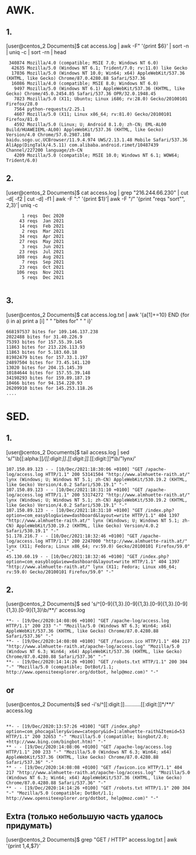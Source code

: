 # AWK.

## 1.
[user@centos_2 Documents]$  cat access.log | awk -F\" '{print $6}' | sort -n | uniq -c | sort -rn | head

```
 340874 Mozilla/4.0 (compatible; MSIE 7.0; Windows NT 6.0)
  42635 Mozilla/5.0 (Windows NT 6.1; Trident/7.0; rv:11.0) like Gecko
  17036 Mozilla/5.0 (Windows NT 10.0; Win64; x64) AppleWebKit/537.36 (KHTML, like Gecko) Chrome/87.0.4280.88 Safari/537.36
  16086 Mozilla/4.0 (compatible; MSIE 8.0; Windows NT 6.0)
   9497 Mozilla/5.0 (Windows NT 6.1) AppleWebKit/537.36 (KHTML, like Gecko) Chrome/45.0.2454.85 Safari/537.36 OPR/32.0.1948.45
   7823 Mozilla/5.0 (X11; Ubuntu; Linux i686; rv:28.0) Gecko/20100101 Firefox/28.0
   7564 python-requests/2.25.1
   4607 Mozilla/5.0 (X11; Linux x86_64; rv:81.0) Gecko/20100101 Firefox/81.0
   4592 Mozilla/5.0 (Linux; U; Android 8.1.0; zh-CN; EML-AL00 Build/HUAWEIEML-AL00) AppleWebKit/537.36 (KHTML, like Gecko) Version/4.0 Chrome/57.0.2987.108               baidu.sogo.uc.UCBrowser/11.9.4.974 UWS/2.13.1.48 Mobile Safari/537.36 AliApp(DingTalk/4.5.11) com.alibaba.android.rimet/10487439 Channel/227200 language/zh-CN
   4209 Mozilla/5.0 (compatible; MSIE 10.0; Windows NT 6.1; WOW64; Trident/6.0)

```

## 2. 
[user@centos_2 Documents]$ cat access.log | grep "216.244.66.230" | cut -d[ -f2 | cut -d] -f1 | awk -F ":" '{print $1}'| awk -F "/" '{print "reqs "sort"", $2,$3}'|  uniq -c

```
      1 reqs  Dec 2020
     43 reqs  Jan 2021
     14 reqs  Feb 2021
      2 reqs  Mar 2021
     34 reqs  Apr 2021
     27 reqs  May 2021
      3 reqs  Jun 2021
     23 reqs  Jul 2021
    108 reqs  Aug 2021
      7 reqs  Sep 2021
     23 reqs  Oct 2021
    106 reqs  Nov 2021
      5 reqs  Dec 2021


```      
## 3. 
[user@centos_2 Documents]$ cat access.log.txt | awk '{a[$1]+=$10} END {for (i in a) print a [i] " " "bites for" " "  i}'

```
668197537 bites for 109.146.137.238
2022488 bites for 31.40.226.9
75393 bites for 157.55.39.145
11863 bites for 213.226.113.93
11863 bites for 5.183.60.18
81982479 bites for 157.33.1.197
24897504 bites for 73.45.141.120
13020 bites for 204.15.145.39
10184644 bites for 157.55.39.148
34198293 bites for 159.89.187.19
10466 bites for 94.154.220.93
26209910 bites for 145.253.118.26
....
``` 
# SED.

## 1.
[user@centos_2 Documents]$ tail access.log | sed 's/"\b[[:alpha:]]*\/[[:digit:]]*.*[[:digit:]].*[[:digit:]]*\b/"lynx/'

```
107.150.89.123 - - [10/Dec/2021:18:30:06 +0100] "GET /apache-log/access.log HTTP/1.1" 200 53141504 "http://www.almhuette-raith.at/" lynx (Windows; U; Windows NT 5.1; zh-CN) AppleWebKit/530.19.2 (KHTML, like Gecko) Version/4.0.2 Safari/530.19.1" "-"
107.150.89.123 - - [10/Dec/2021:18:31:10 +0100] "GET /apache-log/access.log HTTP/1.1" 200 53174272 "http://www.almhuette-raith.at/" lynx (Windows; U; Windows NT 5.1; zh-CN) AppleWebKit/530.19.2 (KHTML, like Gecko) Version/4.0.2 Safari/530.19.1" "-"
107.150.89.123 - - [10/Dec/2021:18:31:10 +0100] "GET /index.php?option=com_easyblog&view=dashboard&layout=write HTTP/1.1" 404 1397 "http://www.almhuette-raith.at/" lynx (Windows; U; Windows NT 5.1; zh-CN) AppleWebKit/530.19.2 (KHTML, like Gecko) Version/4.0.2 Safari/530.19.1" "-"
51.178.216.7 - - [10/Dec/2021:18:32:46 +0100] "GET /apache-log/access.log HTTP/1.1" 200 2247000 "http://www.almhuette-raith.at/" lynx (X11; Fedora; Linux x86_64; rv:59.0) Gecko/20100101 Firefox/59.0" "-"
45.130.60.19 - - [10/Dec/2021:18:32:46 +0100] "GET /index.php?option=com_easyblog&view=dashboard&layout=write HTTP/1.1" 404 1397 "http://www.almhuette-raith.at/" lynx (X11; Fedora; Linux x86_64; rv:59.0) Gecko/20100101 Firefox/59.0" "-"

```
## 2.
[user@centos_2 Documents]$ sed 's/^[0-9]\{1,3\}.[0-9]\{1,3\}.[0-9]\{1,3\}.[0-9]\{1,3\}.[0-9]\{1,3\}\b/**/' access.log

```**- - [19/Dec/2020:13:57:26 +0100] "GET /index.php?option=com_phocagallery&view=category&id=1:almhuette-raith&Itemid=53 HTTP/1.1" 200 32653 "-" "Mozilla/5.0 (compatible; bingbot/2.0; +http://www.bing.com/bingbot.htm)" "-"
**- - [19/Dec/2020:14:08:06 +0100] "GET /apache-log/access.log HTTP/1.1" 200 233 "-" "Mozilla/5.0 (Windows NT 6.3; Win64; x64) AppleWebKit/537.36 (KHTML, like Gecko) Chrome/87.0.4280.88 Safari/537.36" "-"
**- - [19/Dec/2020:14:08:08 +0100] "GET /favicon.ico HTTP/1.1" 404 217 "http://www.almhuette-raith.at/apache-log/access.log" "Mozilla/5.0 (Windows NT 6.3; Win64; x64) AppleWebKit/537.36 (KHTML, like Gecko) Chrome/87.0.4280.88 Safari/537.36" "-"
**- - [19/Dec/2020:14:14:26 +0100] "GET /robots.txt HTTP/1.1" 200 304 "-" "Mozilla/5.0 (compatible; DotBot/1.1; http://www.opensiteexplorer.org/dotbot, help@moz.com)" "-"

```
## or 

[user@centos_2 Documents]$ sed -i's/^[[:digit:]]...........[[:digit:]]*/**/'  access.log

```

**- - [19/Dec/2020:13:57:26 +0100] "GET /index.php?option=com_phocagallery&view=category&id=1:almhuette-raith&Itemid=53 HTTP/1.1" 200 32653 "-" "Mozilla/5.0 (compatible; bingbot/2.0; +http://www.bing.com/bingbot.htm)" "-"
** - - [19/Dec/2020:14:08:06 +0100] "GET /apache-log/access.log HTTP/1.1" 200 233 "-" "Mozilla/5.0 (Windows NT 6.3; Win64; x64) AppleWebKit/537.36 (KHTML, like Gecko) Chrome/87.0.4280.88 Safari/537.36" "-"
** - - [19/Dec/2020:14:08:08 +0100] "GET /favicon.ico HTTP/1.1" 404 217 "http://www.almhuette-raith.at/apache-log/access.log" "Mozilla/5.0 (Windows NT 6.3; Win64; x64) AppleWebKit/537.36 (KHTML, like Gecko) Chrome/87.0.4280.88 Safari/537.36" "-"
** - - [19/Dec/2020:14:14:26 +0100] "GET /robots.txt HTTP/1.1" 200 304 "-" "Mozilla/5.0 (compatible; DotBot/1.1; http://www.opensiteexplorer.org/dotbot, help@moz.com)" "-"

```

## Extra (только небольшую часть удалось придумать)

[user@centos_2 Documents]$ grep  "GET / HTTP" access.log.txt | awk '{print $1,$4,$7}'
